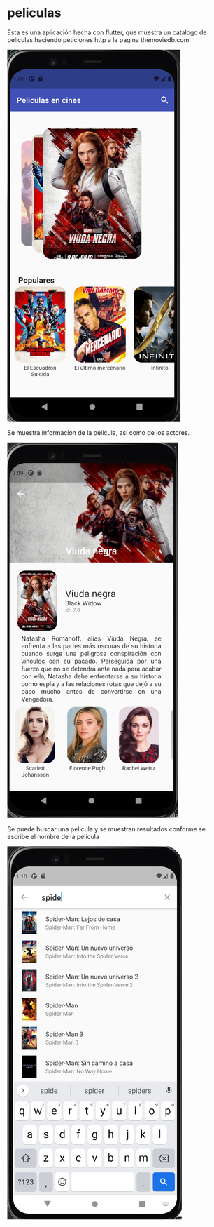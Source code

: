 # peliculas

Esta es una aplicación hecha con flutter, que muestra un catalogo de peliculas haciendo peticiones http a la pagina themoviedb.com. 

<img src="app.png">

Se muestra información de la pelicula, así como de los actores. 

<img src="app1.png">

Se puede buscar una pelicula y se muestran resultados conforme se escribe el nombre de la pelicula

<img src="app2.png">


